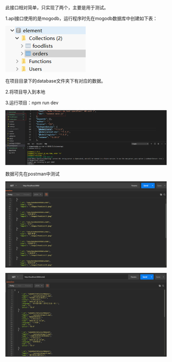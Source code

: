 此接口相对简单，只实现了两个，主要是用于测试。

1.api接口使用的是mogodb，运行程序时先在mogodb数据库中创建如下表：



![1566046489597](https://github.com/Esc2018/elementapi/blob/master/showGithub/1.png)

在项目目录下的database文件夹下有对应的数据。

2.将项目导入到本地

3.运行项目：npm run dev

![1566046836207](https://github.com/Esc2018/elementapi/blob/master/showGithub/1566046836207.png)

数据可先在postman中测试

![1566046952220](https://github.com/Esc2018/elementapi/blob/master/showGithub/1566046952220.png)

![1566046971332](https://github.com/Esc2018/elementapi/blob/master/showGithub/1566046971332.png)

